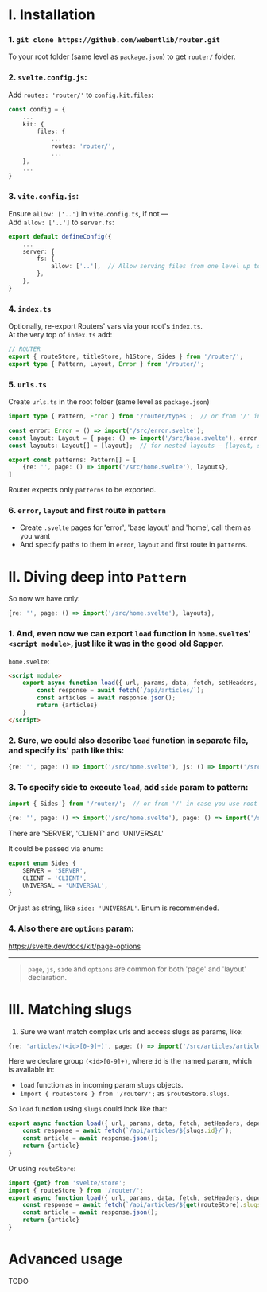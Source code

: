 I. Installation
===============

### 1. `git clone https://github.com/webentlib/router.git`

To your root folder (same level as `package.json`) to get `router/` folder.

### 2. `svelte.config.js`:

Add `routes: 'router/'` to `config.kit.files`:

```ts
const config = {
    ...
    kit: {
        files: {
            ...
            routes: 'router/',
            ...
    },
    ...
}
```

### 3. `vite.config.js`:
   
Ensure `allow: ['..']` in `vite.config.ts`, if not —  
Add `allow: ['..']` to `server.fs`:

```ts
export default defineConfig({
	...
    server: {
        fs: {
            allow: ['..'],  // Allow serving files from one level up to the project root
        },
    },
}
```

### 4. `index.ts`

Optionally, re-export Routers' vars via your root's `index.ts`.  
At the very top of `index.ts` add:

```ts
// ROUTER
export { routeStore, titleStore, h1Store, Sides } from '/router/';
export type { Pattern, Layout, Error } from '/router/';
```

### 5. `urls.ts`
   
Create `urls.ts` in the root folder (same level as `package.json`)

```ts
import type { Pattern, Error } from '/router/types';  // or from '/' in case you use root index.ts

const error: Error = () => import('/src/error.svelte');
const layout: Layout = { page: () => import('/src/base.svelte'), error };
const layouts: Layout[] = [layout];  // for nested layouts — [layout, sublayout, ...]

export const patterns: Pattern[] = [
    {re: '', page: () => import('/src/home.svelte'), layouts},
]
```

Router expects only `patterns` to be exported.

### 6. `error`, `layout` and first route in `pattern`

- Create `.svelte` pages for 'error', 'base layout' and 'home', call them as you want
- And specify paths to them in `error`, `layout` and first route in `patterns`.

II. Diving deep into `Pattern`
=============================

So now we have only:
```ts
{re: '', page: () => import('/src/home.svelte'), layouts},
```

### 1. And, even now we can export `load` function in `home.svelte`s' `<script module>`, just like it was in the good old Sapper.

`home.svelte`:
```html
<script module>
    export async function load({ url, params, data, fetch, setHeaders, depends, parent, untrack }) {
        const response = await fetch(`/api/articles/`);
        const articles = await response.json();
        return {articles}
    }
</script>
```

### 2. Sure, we could also describe `load` function in separate file, and specify its' path like this:
```ts
{re: '', page: () => import('/src/home.svelte'), js: () => import('/src/home.js'), layouts},
```

### 3. To specify side to execute `load`, add `side` param to pattern:

```ts
import { Sides } from '/router/';  // or from '/' in case you use root index.ts
```
```ts
{re: '', page: () => import('/src/home.svelte'), page: () => import('/src/home.js'), side: Sides.SERVER, layouts}
```

There are 'SERVER', 'CLIENT' and 'UNIVERSAL'

It could be passed via enum:
```ts
export enum Sides {
    SERVER = 'SERVER',
    CLIENT = 'CLIENT',
    UNIVERSAL = 'UNIVERSAL',
}
```
Or just as string, like `side: 'UNIVERSAL'`.
Enum is recommended.

### 4. Also there are `options` param:

https://svelte.dev/docs/kit/page-options

---

> `page`, `js`, `side` and `options` are common for both 'page' and 'layout' declaration.

III. Matching slugs
===================

1. Sure we want match complex urls and access slugs as params, like:
```ts
{re: 'articles/(<id>[0-9]+)', page: () => import('/src/articles/article.svelte'), layouts},
```

Here we declare group `(<id>[0-9]+)`, where `id` is the named param, which is available in:
- `load` function as in incoming param `slugs` objects.
- `import { routeStore } from '/router/';` as `$routeStore.slugs`.

So `load` function using `slugs` could look like that:
```ts
export async function load({ url, params, data, fetch, setHeaders, depends, parent, untrack, slugs }) {
    const response = await fetch(`/api/articles/${slugs.id}/`);
    const article = await response.json();
    return {article}
}
```
Or using `routeStore`:
```ts
import {get} from 'svelte/store';
import { routeStore } from '/router/';
export async function load({ url, params, data, fetch, setHeaders, depends, parent, untrack, slugs }) {
    const response = await fetch(`/api/articles/${get(routeStore).slugs}/`);
    const article = await response.json();
    return {article}
}
```

Advanced usage
==============

TODO


[comment]: <> (# `load` function in `<script module>`)

[comment]: <> (Yes, one can define `load` function just in `.svelte` page in `<script module>` like in good old Sapper.)

[comment]: <> (```html)

[comment]: <> (<script module>)

[comment]: <> (    import {get} from 'svelte/store';)

[comment]: <> (    import {routeStore, titleStore, h1Store} from '/router/';)

[comment]: <> (    export async function load&#40;{ url, params, data, fetch, setHeaders, depends, parent, untrack}&#41; {)

[comment]: <> (        const article_id = get&#40;routeStore&#41;.slugs.id;)

[comment]: <> (        const response = await fetch&#40;`/api/articles/${article_id}/`&#41;;)

[comment]: <> (        const article = await response.json&#40;&#41;;)

[comment]: <> (        return {article})

[comment]: <> (    })

[comment]: <> (</script>)

[comment]: <> (<script>)

[comment]: <> (    const { data } = $props&#40;&#41;;)
    
[comment]: <> (    let articles = $derived.by&#40;&#40;&#41; => {)

[comment]: <> (        let articles = $state&#40;data.articles&#41;;)

[comment]: <> (        return articles;)

[comment]: <> (    }&#41; )

[comment]: <> (</script>)

[comment]: <> ({#each article in articles})

[comment]: <> (    <div>)

[comment]: <> (        <h1>{article.title}</h1>)

[comment]: <> (        <div>{article.text}</div>)

[comment]: <> (    </div>)

[comment]: <> ({/each})

[comment]: <> (```)